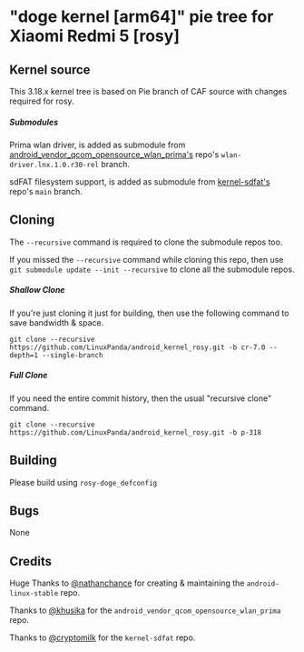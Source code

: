 # "doge kernel [arm64]" pie tree for Xiaomi Redmi 5 [rosy]

## Kernel source
This 3.18.x kernel tree is based on Pie branch of CAF source with changes required for rosy.

##### Submodules
Prima wlan driver, is added as submodule from [android_vendor_qcom_opensource_wlan_prima's](https://github.com/khusika/android_vendor_qcom_opensource_wlan_prima) repo's `wlan-driver.lnx.1.0.r30-rel` branch.

sdFAT filesystem support, is added as submodule from [kernel-sdfat's](https://github.com/cryptomilk/kernel-sdfat) repo's `main` branch.

## Cloning
The `--recursive` command is required to clone the submodule repos too.

If you missed the `--recursive` command while cloning this repo, then use `git submodule update --init --recursive` to clone all the submodule repos.

##### Shallow Clone
If you're just cloning it just for building, then use the following command to save bandwidth & space.

`git clone --recursive https://github.com/LinuxPanda/android_kernel_rosy.git -b cr-7.0 --depth=1 --single-branch`

##### Full Clone
If you need the entire commit history, then the usual "recursive clone" command.

`git clone --recursive https://github.com/LinuxPanda/android_kernel_rosy.git -b p-318`

## Building
Please build using `rosy-doge_defconfig`

## Bugs
None

## Credits
Huge Thanks to [@nathanchance](https://github.com/nathanchance) for creating & maintaining the `android-linux-stable` repo.

Thanks to [@khusika](https://github.com/khusika) for the `android_vendor_qcom_opensource_wlan_prima` repo.

Thanks to [@cryptomilk](https://github.com/cryptomilk) for the `kernel-sdfat` repo.
